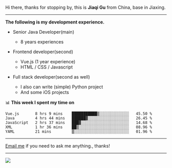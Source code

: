 Hi there, thanks for stopping by, this is **Jiaqi Gu** from China, base in Jiaxing.

---

**The following is my development experience.**

- Senior Java Developer(main)
  - 8 years experiences

- Frontend developer(second)
  - Vue.js (1 year experience)
  - HTML / CSS / Javascript
  
- Full stack developer(second as well)
  - I also can write (simple) Python project
  - And some iOS projects

📊 **This week I spent my time on**
<!--START_SECTION:waka-->
```text
Vue.js       8 hrs 9 mins    ███████████▒░░░░░░░░░░░░░   45.50 % 
Java         4 hrs 44 mins   ██████▓░░░░░░░░░░░░░░░░░░   26.45 % 
JavaScript   2 hrs 37 mins   ███▓░░░░░░░░░░░░░░░░░░░░░   14.68 % 
XML          1 hr 36 mins    ██▒░░░░░░░░░░░░░░░░░░░░░░   08.96 % 
YAML         21 mins         ▒░░░░░░░░░░░░░░░░░░░░░░░░   01.96 % 
```
<!--END_SECTION:waka-->

---

[Email me](mailto:droidqw@gmail.com?subject=Hiring_from_GitHub) if you need to ask me anything., thanks!

---

![]( https://visitor-badge.glitch.me/badge?page_id=githubgujiaqi)
